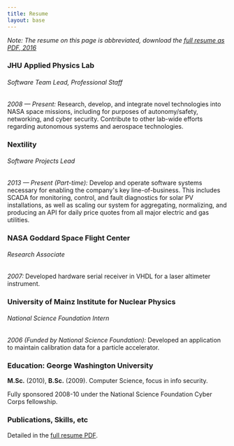 ```yaml
---
title: Resume
layout: base
---
```


_Note:_ *The resume on this page is abbreviated, download the [full resume as PDF, 2016](http://billvb.github.io/resume/vanbesien_resume_201604.pdf)*

### JHU Applied Physics Lab

###### Software Team Lead, Professional Staff

*2008 &mdash; Present:* Research, develop, and integrate novel technologies into NASA space missions, including for purposes of autonomy/safety, networking, and cyber security.
Contribute to other lab-wide efforts regarding autonomous systems and aerospace technologies.


### Nextility

###### Software Projects Lead

*2013 &mdash; Present (Part-time):* Develop and operate software systems necessary for enabling the company's key line-of-business.
This includes SCADA for monitoring, control, and fault diagnostics for solar PV installations, as well as scaling our system for aggregating, normalizing, and producing an API for daily price quotes from all major electric and gas utilities.


### NASA Goddard Space Flight Center

###### Research Associate

*2007:* Developed hardware serial receiver in VHDL for a laser altimeter instrument.


### University of Mainz Institute for Nuclear Physics

###### National Science Foundation Intern

*2006 (Funded by National Science Foundation):* Developed an application to maintain calibration data for a particle accelerator.


### Education: George Washington University

**M.Sc.** (2010), **B.Sc.** (2009). Computer Science, focus in info security.

Fully sponsored 2008-10 under the National Science Foundation Cyber Corps fellowship.

### Publications, Skills, etc

Detailed in the [full resume PDF](http://billvb.github.io/resume/vanbesien_resume_201604.pdf).
